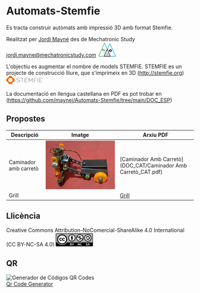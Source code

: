 # Automats-Stemfie
Es tracta construir autòmats amb impressió 3D amb format Stemfie. 

Realitzat per [Jordi Mayné](https://github.com/maynej) des de Mechatronic Study jordi.mayne@mechatronicstudy.com <img src="Imatges/Logo3senseFons.png" width="50" />

L'objectiu es augmentar el nombre de models STEMFIE. STEMFIE es un projecte de construcció lliure, que s'imprimeix en 3D (http://stemfie.org) <img src="Imatges/LogoSTEMFIE.png" width="100" />

La documentació en llengua castellana en PDF es pot trobar en (https://github.com/maynej/Automats-Stemfie/tree/main/DOC_ESP) 

## Propostes 
  
Descripció         | Imatge          | Arxiu PDF    
------------- | ------------- | ------------- 
Caminador amb carretò |![](Imatges/CaminadorCarretoStemfie.jpg) | [Caminador Amb Carretò](DOC_CAT/Caminador Amb Carretò_CAT.pdf) 
Grill |![]() | [Grill](DOC_CAT/Gril_Stemfie_CAT.pdf) 


## Llicència

Creative Commons Attribution-NoComercial-ShareAlike 4.0 International (CC BY-NC-SA 4.0)  <img src="Imatges/CC.png" width="100" />

## QR
<div id="qrcode">

<img src="https://www.codigos-qr.com/qr/php/qr_img.php?d=https%3A%2F%2Fgithub.com%2Fmaynej%2FMecanismes-STEMFIE---Citilab&s=6&e=m" alt="Generador de Códigos QR Codes"/>
<br/><a href="https://www.codigos-qr.com/en/qr-code-generator/" target="_blank" id"qrgenerator">Qr Code Generator</a>
</div>
